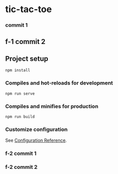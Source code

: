 # tic-tac-toe

### commit 1
## f-1 commit 2

## Project setup
```
npm install
```

### Compiles and hot-reloads for development
```
npm run serve
```

### Compiles and minifies for production
```
npm run build
```

### Customize configuration
See [Configuration Reference](https://cli.vuejs.org/config/).


### f-2 commit 1
### f-2 commit 2
